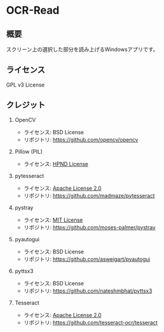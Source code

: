 # OCR-Read
## 概要
スクリーン上の選択した部分を読み上げるWindowsアプリです。
## ライセンス
GPL v3 License
## クレジット
1. OpenCV
   - ライセンス: BSD License
   - リポジトリ: https://github.com/opencv/opencv

2. Pillow (PIL)
   - ライセンス: [HPND License](https://licenses.opensource.jp/HPND/HPND.html)
3. pytesseract
   - ライセンス: [Apache License 2.0](https://www.apache.org/licenses/LICENSE-2.0.txt)
   - リポジトリ: https://github.com/madmaze/pytesseract

4. pystray
   - ライセンス: [MIT License](https://mit-license.org/)
   - リポジトリ: https://github.com/moses-palmer/pystray

5. pyautogui
   - ライセンス: BSD License
   - リポジトリ: https://github.com/asweigart/pyautogui

6. pyttsx3
   - ライセンス: BSD License
   - リポジトリ: https://github.com/nateshmbhat/pyttsx3

7. Tesseract
   - ライセンス: [Apache License 2.0](https://www.apache.org/licenses/LICENSE-2.0.txt)
   - リポジトリ: https://github.com/tesseract-ocr/tesseract
